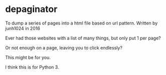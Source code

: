 # depaginator

To dump a series of pages into a html file based on url pattern. Written by junh1024 in 2016

Ever had those websites with a list of many things, but only put 1 per page?

Or not enough on a page, leaving you to click endlessly?

This might be for you.

I think this is for Python 3.
